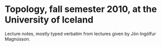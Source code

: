 # Topology, fall semester 2010, at the University of Iceland

Lecture notes, mostly typed verbatim from lectures given by Jón Ingólfur Magnússon.